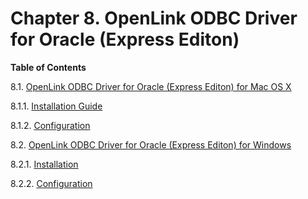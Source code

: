 <div id="ee_EEOracle" class="chapter">

<div class="titlepage">

<div>

<div>

# Chapter 8. OpenLink ODBC Driver for Oracle (Express Editon)

</div>

</div>

</div>

<div class="toc">

**Table of Contents**

<span class="sect1">8.1. [OpenLink ODBC Driver for Oracle (Express
Editon) for Mac OS X](eeoraclemac.html)</span>

<span class="sect2">8.1.1. [Installation
Guide](eeoraclemac.html#eeoraclemacinst)</span>

<span class="sect2">8.1.2.
[Configuration](eeoraclemac.html#eeoraclemacconf)</span>

<span class="sect1">8.2. [OpenLink ODBC Driver for Oracle (Express
Editon) for Windows](eeoraclewin.html)</span>

<span class="sect2">8.2.1.
[Installation](eeoraclewin.html#eeoraclewininst)</span>

<span class="sect2">8.2.2.
[Configuration](eeoraclewin.html#eeoraclewinconf)</span>

</div>

</div>
